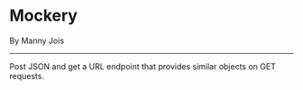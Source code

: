 # Mockery
By Manny Jois

***

Post JSON and get a URL endpoint that provides similar objects on GET requests.
